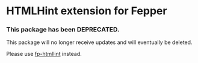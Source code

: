 # HTMLHint extension for Fepper

### This package has been DEPRECATED.

This package will no longer receive updates and will eventually be deleted.

Please use [fp-htmllint](https://www.npmjs.com/package/fp-htmllint) instead.

